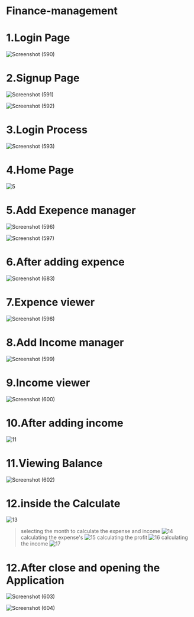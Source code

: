 # Finance-management

# 1.Login Page
![Screenshot (590)](https://user-images.githubusercontent.com/90614827/233102448-b476110d-eb81-479c-8639-3274cd7cade5.png)

# 2.Signup Page
![Screenshot (591)](https://user-images.githubusercontent.com/90614827/233102564-e9ea5486-c683-4996-a8f6-93fb6bbcda16.png)

![Screenshot (592)](https://user-images.githubusercontent.com/90614827/233102762-aec90260-eccc-4629-8c80-782a8325de3f.png)

# 3.Login Process
![Screenshot (593)](https://user-images.githubusercontent.com/90614827/233102922-502d949c-75d2-4856-abf4-32765c8430fc.png)

# 4.Home Page
![5](https://github.com/Toxic-Whitelgnd/Finance-management/assets/90614827/7e999306-f605-4e94-a51c-52994270959d)


# 5.Add Exepence manager
![Screenshot (596)](https://user-images.githubusercontent.com/90614827/233103284-b5963eaf-6528-4cfe-89aa-14277fb3bc80.png)

![Screenshot (597)](https://user-images.githubusercontent.com/90614827/233103346-b7472a69-14df-41f6-b145-226bfe785f13.png)

# 6.After adding expence 
![Screenshot (683)](https://github.com/Toxic-Whitelgnd/Finance-management/assets/90614827/bd242c3d-3aca-4fd5-aeb5-8f9a55dff012)


# 7.Expence viewer
![Screenshot (598)](https://user-images.githubusercontent.com/90614827/233103472-3dcad7f8-99b2-4526-8089-7127bb97fa7a.png)

# 8.Add Income manager
![Screenshot (599)](https://user-images.githubusercontent.com/90614827/233103600-fbca0b42-351a-4e03-b6d0-74e2098fc9ce.png)

# 9.Income viewer
![Screenshot (600)](https://user-images.githubusercontent.com/90614827/233103708-3a200354-e9e2-4ba2-af89-da9f7cbf21b3.png)

# 10.After adding income
![11](https://github.com/Toxic-Whitelgnd/Finance-management/assets/90614827/e9acc79f-733f-4d36-acbd-5cab59adeaef)


# 11.Viewing Balance
![Screenshot (602)](https://user-images.githubusercontent.com/90614827/233104147-00f5dd18-e757-49cc-806b-7b7502dd5725.png)

# 12.inside the Calculate
![13](https://github.com/Toxic-Whitelgnd/Finance-management/assets/90614827/4e75a77f-7a5e-4dba-83a4-348bf7b5f825)
> selecting the month to calculate the expense and income
![14](https://github.com/Toxic-Whitelgnd/Finance-management/assets/90614827/4cd44f5a-7dd2-4af2-99a1-b01c3c300af0)
> calculating the expense's
![15](https://github.com/Toxic-Whitelgnd/Finance-management/assets/90614827/bbf96170-be69-4b02-9a92-0d7b6a134487)
> calculating the profit
![16](https://github.com/Toxic-Whitelgnd/Finance-management/assets/90614827/d477e293-d0d3-4de1-89e7-0a894ec1db53)
> calculating the income
![17](https://github.com/Toxic-Whitelgnd/Finance-management/assets/90614827/61a5cd44-2822-40d5-94ce-3462429ffa6e)


# 12.After close and opening the Application
![Screenshot (603)](https://user-images.githubusercontent.com/90614827/233104368-4bd5d339-1954-4fd4-bcb9-abd21b1ddae0.png)

![Screenshot (604)](https://user-images.githubusercontent.com/90614827/233104400-875124a5-937e-424d-90bf-f0d4e4e3c7e4.png)

